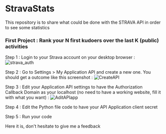 # StravaStats

This repository is to share what could be done with the STRAVA API in order to see some statistics 

### First Project : Rank your N first kudoers over the last K (public) activities ###

Step 1 : Login to your Strava account on your desktop browser : ![strava_auth](https://github.com/capitaintiti/StravaStats/assets/47813777/1d4df7da-bca4-4206-b61a-b6121a5792a1)

Step 2 : Go to Settings > My Application API and create a new one. You should get a outcome like this screenshot : ![CreateAPI](https://github.com/capitaintiti/StravaStats/assets/47813777/4d66275a-d8e6-44c5-af9f-75f2b2aa9061)

Step 3 : Edit your Application API settings to have the Authorization Callback Domain as your localhost (no need to have a working website, fill it with what you want) : ![AditAPIapp](https://github.com/capitaintiti/StravaStats/assets/47813777/10cb0fe0-0756-4363-be50-64524fee3b9c)

Step 4 : Edit the Python file code to have your API Application client secret

Step 5 : Run your code

Here it is, don't hesitate to give me a feedback
